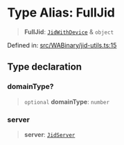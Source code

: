 # Type Alias: FullJid

> **FullJid**: [`JidWithDevice`](JidWithDevice.md) & `object`

Defined in: [src/WABinary/jid-utils.ts:15](https://github.com/Fokusdotid/bail/blob/a029a4f9908cd3806112e8438f5a31dda1376b84/src/WABinary/jid-utils.ts#L15)

## Type declaration

### domainType?

> `optional` **domainType**: `number`

### server

> **server**: [`JidServer`](JidServer.md)
